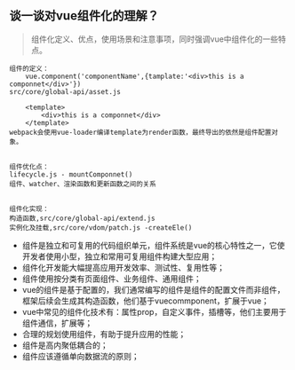 ## 谈一谈对vue组件化的理解？

> 组件化定义、优点，使用场景和注意事项，同时强调vue中组件化的一些特点。
```
组件的定义：
    vue.component('componentName',{tamplate:'<div>this is a componnet</div>'})
src/core/global-api/asset.js

    <template>
        <div>this is a componnet</div>
    </template>
webpack会使用vue-loader编译template为render函数，最终导出的依然是组件配置对象。


组件优化点：
lifecycle.js - mountComponnet()
组件、watcher、渲染函数和更新函数之间的关系


组件化实现：
构造函数,src/core/global-api/extend.js
实例化及挂载,src/core/vdom/patch.js -createEle()
```

+ 组件是独立和可复用的代码组织单元，组件系统是vue的核心特性之一，它使开发者使用小型，独立和常用可复用组件构建大型应用；
+ 组件化开发能大幅提高应用开发效率、测试性、复用性等；
+ 组件使用按分类有页面组件、业务组件、通用组件；
+ vue的组件是基于配置的，我们通常编写的组件是组件的配置文件而非组件，框架后续会生成其构造函数，他们基于vuecommponent，扩展于vue；
+ vue中常见的组件化技术有：属性prop，自定义事件，插槽等，他们主要用于组件通信，扩展等；
+ 合理的规划使用组件，有助于提升应用的性能；
+ 组件是高内聚低耦合的；
+ 组件应该遵循单向数据流的原则；